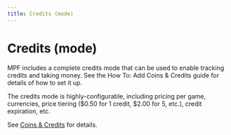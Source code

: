 ```yaml
---
title: Credits (mode)
---
```


# Credits (mode)


MPF includes a complete credits mode that can be used to enable tracking
credits and taking money. See the How To: Add Coins & Credits guide for
details of how to set it up.

The credits mode is highly-configurable, including pricing per game,
currencies, price tiering (\$0.50 for 1 credit, \$2.00 for 5, etc.),
credit expiration, etc.

See [Coins & Credits](../credits.md) for
details.
